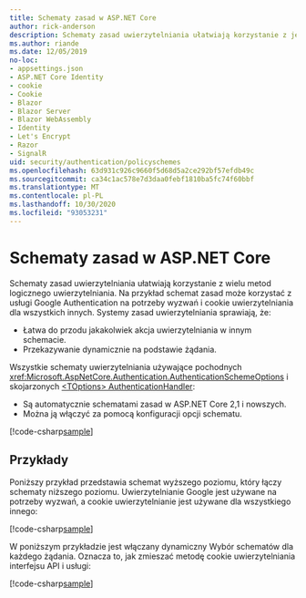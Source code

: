 ```yaml
---
title: Schematy zasad w ASP.NET Core
author: rick-anderson
description: Schematy zasad uwierzytelniania ułatwiają korzystanie z jednego schematu uwierzytelniania logicznego
ms.author: riande
ms.date: 12/05/2019
no-loc:
- appsettings.json
- ASP.NET Core Identity
- cookie
- Cookie
- Blazor
- Blazor Server
- Blazor WebAssembly
- Identity
- Let's Encrypt
- Razor
- SignalR
uid: security/authentication/policyschemes
ms.openlocfilehash: 63d931c926c9660f5d68d5a2ce292bf57efdb49c
ms.sourcegitcommit: ca34c1ac578e7d3daa0febf1810ba5fc74f60bbf
ms.translationtype: MT
ms.contentlocale: pl-PL
ms.lasthandoff: 10/30/2020
ms.locfileid: "93053231"
---
```

# <a name="policy-schemes-in-aspnet-core"></a>Schematy zasad w ASP.NET Core

Schematy zasad uwierzytelniania ułatwiają korzystanie z wielu metod logicznego uwierzytelniania. Na przykład schemat zasad może korzystać z usługi Google Authentication na potrzeby wyzwań i cookie uwierzytelniania dla wszystkich innych. Systemy zasad uwierzytelniania sprawiają, że:

* Łatwa do przodu jakakolwiek akcja uwierzytelniania w innym schemacie.
* Przekazywanie dynamicznie na podstawie żądania.

Wszystkie schematy uwierzytelniania używające pochodnych <xref:Microsoft.AspNetCore.Authentication.AuthenticationSchemeOptions> i skojarzonych [ \<TOptions> AuthenticationHandler](/dotnet/api/microsoft.aspnetcore.authentication.authenticationhandler-1):

* Są automatycznie schematami zasad w ASP.NET Core 2,1 i nowszych.
* Można ją włączyć za pomocą konfiguracji opcji schematu.

[!code-csharp[sample](policyschemes/samples/AuthenticationSchemeOptions.cs?name=snippet)]

## <a name="examples"></a>Przykłady

Poniższy przykład przedstawia schemat wyższego poziomu, który łączy schematy niższego poziomu. Uwierzytelnianie Google jest używane na potrzeby wyzwań, a cookie uwierzytelnianie jest używane dla wszystkiego innego:

[!code-csharp[sample](policyschemes/samples/Startup.cs?name=snippet1)]

W poniższym przykładzie jest włączany dynamiczny Wybór schematów dla każdego żądania. Oznacza to, jak zmieszać metodę cookie uwierzytelniania interfejsu API i usługi:

 <!-- REVIEW, missing If set in public Func<HttpContext, string> ForwardDefaultSelector -->

[!code-csharp[sample](policyschemes/samples/Startup.cs?name=snippet2)]
